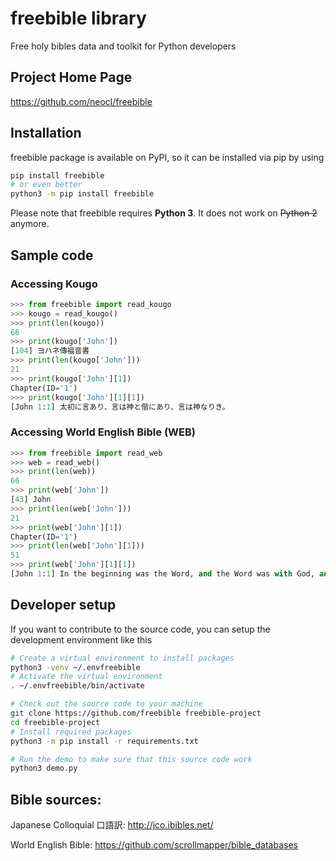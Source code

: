 # freebible library

Free holy bibles data and toolkit for Python developers

## Project Home Page

https://github.com/neocl/freebible

## Installation

freebible package is available on PyPI, so it can be installed via pip by using

```bash
pip install freebible
# or even better
python3 -m pip install freebible
```

Please note that freebible requires **Python 3**. It does not work on ~~Python 2~~ anymore. 

## Sample code

### Accessing Kougo

```python
>>> from freebible import read_kougo
>>> kougo = read_kougo()
>>> print(len(kougo))
66
>>> print(kougo['John'])
[104] ヨハネ傳福音書
>>> print(len(kougo['John']))
21
>>> print(kougo['John'][1])
Chapter(ID='1')
>>> print(kougo['John'][1][1])
[John 1:1] 太初に言あり、言は神と偕にあり、言は神なりき。
```

### Accessing World English Bible (WEB)

```python
>>> from freebible import read_web
>>> web = read_web()
>>> print(len(web))
66
>>> print(web['John'])
[43] John
>>> print(len(web['John']))
21
>>> print(web['John'][1])
Chapter(ID='1')
>>> print(len(web['John'][1]))
51
>>> print(web['John'][1][1])
[John 1:1] In the beginning was the Word, and the Word was with God, and the Word was God.
```

## Developer setup

If you want to contribute to the source code, you can setup the development environment like this
```bash
# Create a virtual environment to install packages
python3 -venv ~/.envfreebible
# Activate the virtual environment
. ~/.envfreebible/bin/activate

# Check out the source code to your machine
git clone https://github.com/freebible freebible-project
cd freebible-project
# Install required packages
python3 -m pip install -r requirements.txt

# Run the demo to make sure that this source code work
python3 demo.py
```

## Bible sources:

Japanese Colloquial 口語訳: http://jco.ibibles.net/

World English Bible: https://github.com/scrollmapper/bible_databases
